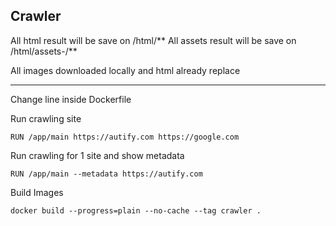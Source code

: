 ## Crawler

All html result will be save on /html/** 
All assets result will be save on /html/assets-<url>/**

All images downloaded locally and html already replace

---

Change line inside Dockerfile

Run crawling site
```
RUN /app/main https://autify.com https://google.com
```

Run crawling for 1 site and show metadata
```
RUN /app/main --metadata https://autify.com
```

Build Images
```
docker build --progress=plain --no-cache --tag crawler . 
```